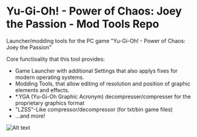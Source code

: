 # Yu-Gi-Oh! - Power of Chaos: Joey the Passion - Mod Tools Repo
Launcher/modding tools for the PC game "Yu-Gi-Oh! - Power of Chaos: Joey the Passion"

Core functioality that this tool provides:
* Game Launcher with additional Settings that also applys fixes for modern operating systems.
* Modding Tools, that allow editing of resolution and position of graphic elements and effects.
* *.YGA (Yu-Gi-Oh Graphic Acronym) decompresser/compresser for the proprietary graphics format
* "LZSS"-Like compressor/decompressor (for txt/bin game files)
* ...and more!

![Alt text](https://derplayer.neocities.org/repo/yugioh/01.jpg "Deck Editor Preview")
